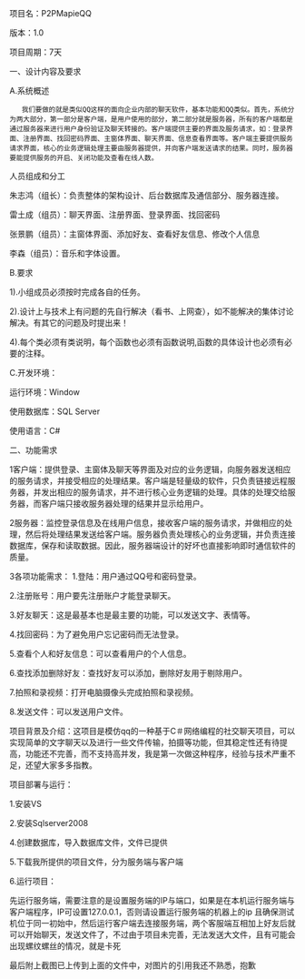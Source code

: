 项目名：P2PMapieQQ

版本：1.0

项目周期：7天

一、设计内容及要求

A.系统概述

       我们要做的就是类似QQ这样的面向企业内部的聊天软件，基本功能和QQ类似。首先，系统分为两大部分，第一部分是客户端，是用户使用的部分，第二部分就是服务器，所有的客户端都是通过服务器来进行用户身份验证及聊天转接的。客户端提供主要的界面及服务请求，如：登录界面、注册界面、找回密码界面、主窗体界面、聊天界面、信息查看界面等。客户端主要提供服务请求界面，核心的业务逻辑处理主要由服务器提供，并向客户端发送请求的结果。同时，服务器要能提供服务的开启、关闭功能及查看在线人数。
       
人员组成和分工

朱志鸿（组长）：负责整体的架构设计、后台数据库及通信部分、服务器连接。

雷土成（组员）：聊天界面、注册界面、登录界面、找回密码

张景鹏（组员）：主窗体界面、添加好友、查看好友信息、修改个人信息

李森（组员）：音乐和字体设置。

B.要求

1).小组成员必须按时完成各自的任务。

2).设计上与技术上有问题的先自行解决（看书、上网查），如不能解决的集体讨论解决。有其它的问题及时提出来！

4).每个类必须有类说明，每个函数也必须有函数说明,函数的具体设计也必须有必要的注释。

C.开发环境：

运行环境：Window

使用数据库：SQL Server

使用语言：C#

二、功能需求

1客户端：提供登录、主窗体及聊天等界面及对应的业务逻辑，向服务器发送相应的服务请求，并接受相应的处理结果。客户端是轻量级的软件，只负责链接远程服务器，并发出相应的服务请求，并不进行核心业务逻辑的处理。具体的处理交给服务器，而客户端只接收服务器处理的结果并显示给用户。

2服务器：监控登录信息及在线用户信息，接收客户端的服务请求，并做相应的处理，然后将处理结果发送给客户端。服务器负责处理核心的业务逻辑，并负责连接数据库，保存和读取数据。因此，服务器端设计的好坏也直接影响即时通信软件的质量。

3各项功能需求：
1.登陆：用户通过QQ号和密码登录。

2.注册账号：用户要先注册账户才能登录聊天。

3.好友聊天：这是最基本也是最主要的功能，可以发送文字、表情等。

4.找回密码：为了避免用户忘记密码而无法登录。

5.查看个人和好友信息：可以查看用户的个人信息。

6.查找添加删除好友：查找好友可以添加，删除好友用于剔除用户。

7.拍照和录视频：打开电脑摄像头完成拍照和录视频。

8.发送文件：可以发送用户文件。


项目背景及介绍：这项目是模仿qq的一种基于C＃网络编程的社交聊天项目，可以实现简单的文字聊天以及进行一些文件传输，拍摄等功能，但其稳定性还有待提高，功能还不完善，而不支持高并发，我是第一次做这种程序，经验与技术严重不足，还望大家多多指教。

项目部署与运行：

1.安装VS

2.安装Sqlserver2008

4.创建数据库，导入数据库文件，文件已提供

5.下载我所提供的项目文件，分为服务端与客户端

6.运行项目：

先运行服务端，需要注意的是设置服务端的IP与端口，如果是在本机运行服务端与客户端程序，IP可设置127.0.0.1，否则请设置运行服务端的机器上的ip
且确保测试机位于同一初始中，然后运行客户端去连接服务端，两个客服端互相加上好友后就可以开始聊天，发送文件了，不过由于项目未完善，无法发送大文件，且有可能会出现螺纹螺丝的情况，就是卡死

最后附上截图已上传到上面的文件中，对图片的引用我还不熟悉，抱歉
